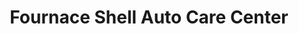 ---
title: "Fournace Shell Auto Care Center"
url: /bellaire/fournace-shell-auto-care-center/
shop: Autowerkstatt
---